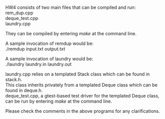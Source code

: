 HW4 consists of two main files that can be compiled and run:  
rem_dup.cpp  
deque_test.cpp  
laundry.cpp  

They can be compiled by entering _make_ at the command line.  

A sample invocation of remdup would be:  
./remdup input.txt output.txt  

A sample invocation of laundry would be:  
./laundry laundry.in laundry.out  

laundry.cpp relies on a templated Stack class which can be found in stack.h.  
This class inherits privately from a templated Deque class which can be found in deque.h.  
deque_test.cpp, a gtest-based test driver for the templated Deque class, can be run by entering _make_ at the command line.

Please check the comments in the above programs for any clarifications.